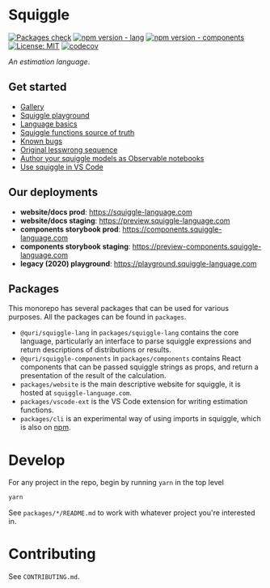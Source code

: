 # Squiggle

[![Packages check](https://github.com/quantified-uncertainty/squiggle/actions/workflows/ci.yml/badge.svg)](https://github.com/quantified-uncertainty/squiggle/actions/workflows/ci.yml)
[![npm version - lang](https://badge.fury.io/js/@quri%2Fsquiggle-lang.svg)](https://www.npmjs.com/package/@quri/squiggle-lang)
[![npm version - components](https://badge.fury.io/js/@quri%2Fsquiggle-components.svg)](https://www.npmjs.com/package/@quri/squiggle-components)
[![License: MIT](https://img.shields.io/badge/License-MIT-yellow.svg)](https://github.com/quantified-uncertainty/squiggle/blob/develop/LICENSE)
[![codecov](https://codecov.io/gh/quantified-uncertainty/squiggle/branch/develop/graph/badge.svg?token=QRLBL5CQ7C)](https://codecov.io/gh/quantified-uncertainty/squiggle)

_An estimation language_.

## Get started

- [Gallery](https://www.squiggle-language.com/docs/Discussions/Gallery)
- [Squiggle playground](https://squiggle-language.com/playground)
- [Language basics](https://www.squiggle-language.com/docs/Guides/Language)
- [Squiggle functions source of truth](https://www.squiggle-language.com/docs/Guides/Functions)
- [Known bugs](https://www.squiggle-language.com/docs/Discussions/Bugs)
- [Original lesswrong sequence](https://www.lesswrong.com/s/rDe8QE5NvXcZYzgZ3)
- [Author your squiggle models as Observable notebooks](https://observablehq.com/@hazelfire/squiggle)
- [Use squiggle in VS Code](https://marketplace.visualstudio.com/items?itemName=QURI.vscode-squiggle)

## Our deployments

- **website/docs prod**: https://squiggle-language.com
- **website/docs staging**: https://preview.squiggle-language.com
- **components storybook prod**: https://components.squiggle-language.com
- **components storybook staging**: https://preview-components.squiggle-language.com
- **legacy (2020) playground**: https://playground.squiggle-language.com

## Packages

This monorepo has several packages that can be used for various purposes. All
the packages can be found in `packages`.

- `@quri/squiggle-lang` in `packages/squiggle-lang` contains the core language, particularly
  an interface to parse squiggle expressions and return descriptions of distributions
  or results.
- `@quri/squiggle-components` in `packages/components` contains React components that
  can be passed squiggle strings as props, and return a presentation of the result
  of the calculation.
- `packages/website` is the main descriptive website for squiggle,
  it is hosted at `squiggle-language.com`.
- `packages/vscode-ext` is the VS Code extension for writing estimation functions.
- `packages/cli` is an experimental way of using imports in squiggle, which is also on [npm](https://www.npmjs.com/package/squiggle-cli-experimental).

# Develop

For any project in the repo, begin by running `yarn` in the top level

```sh
yarn
```

See `packages/*/README.md` to work with whatever project you're interested in.

# Contributing

See `CONTRIBUTING.md`.
